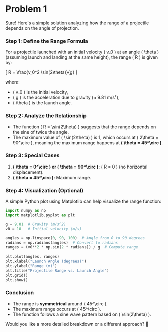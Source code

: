 # Problem 1
Sure! Here's a simple solution analyzing how the range of a projectile depends on the angle of projection.

### **Step 1: Define the Range Formula**
For a projectile launched with an initial velocity \( v_0 \) at an angle \( \theta \) (assuming launch and landing at the same height), the range \( R \) is given by:

\[
R = \frac{v_0^2 \sin(2\theta)}{g}
\]

where:
- \( v_0 \) is the initial velocity,
- \( g \) is the acceleration due to gravity (≈ 9.81 m/s²),
- \( \theta \) is the launch angle.

### **Step 2: Analyze the Relationship**
- The function \( R = \sin(2\theta) \) suggests that the range depends on the sine of twice the angle.
- The maximum value of \( \sin(2\theta) \) is 1, which occurs at \( 2\theta = 90^\circ \), meaning the maximum range happens at **\( \theta = 45^\circ \)**.

### **Step 3: Special Cases**
1. **\( \theta = 0^\circ \) or \( \theta = 90^\circ \):** \( R = 0 \) (no horizontal displacement).
2. **\( \theta = 45^\circ \):** Maximum range.

### **Step 4: Visualization (Optional)**
A simple Python plot using Matplotlib can help visualize the range function:

```python
import numpy as np
import matplotlib.pyplot as plt

g = 9.81  # Gravity (m/s^2)
v0 = 10   # Initial velocity (m/s)

angles = np.linspace(0, 90, 100)  # Angle from 0 to 90 degrees
radians = np.radians(angles)  # Convert to radians
ranges = (v0**2 * np.sin(2 * radians)) / g  # Compute range

plt.plot(angles, ranges)
plt.xlabel("Launch Angle (degrees)")
plt.ylabel("Range (m)")
plt.title("Projectile Range vs. Launch Angle")
plt.grid()
plt.show()
```

### **Conclusion**
- The range is **symmetrical** around \( 45^\circ \).
- The maximum range occurs at \( 45^\circ \).
- The function follows a sine wave pattern based on \( \sin(2\theta) \).

Would you like a more detailed breakdown or a different approach? 🚀

